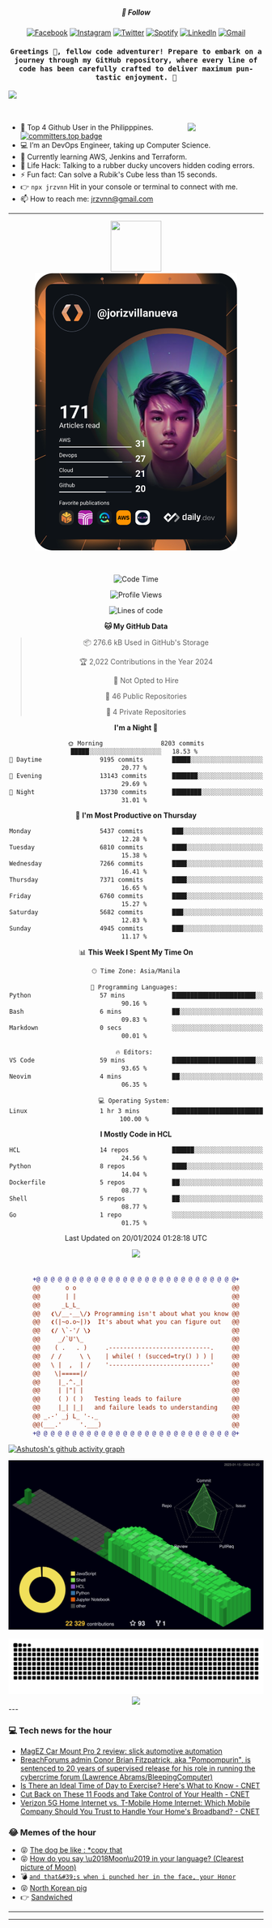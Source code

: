 <h5 align="center">💬 Follow</h5>
<div align="center">

[![Facebook](https://img.shields.io/badge/Facebook-%231877F2.svg?style=for-the-badge&logo=Facebook&logoColor=white)](https://www.facebook.com/Horisyo/)
[![Instagram](https://img.shields.io/badge/Instagram-%23E4405F.svg?style=for-the-badge&logo=Instagram&logoColor=white)](https://www.instagram.com/jrzvnn_/)
[![Twitter](https://img.shields.io/badge/Twitter-%231DA1F2.svg?style=for-the-badge&logo=Twitter&logoColor=white)](https://twitter.com/jrz_studies)
[![Spotify](https://img.shields.io/badge/Spotify-%231ED760.svg?style=for-the-badge&logo=Spotify&logoColor=white)](https://open.spotify.com/user/217td4qrc6mzqjodfalmzjpdi?si=b93099b9078c4ccb)
[![LinkedIn](https://img.shields.io/badge/LinkedIn-%230077B5.svg?style=for-the-badge&logo=LinkedIn&logoColor=white)](https://www.linkedin.com/in/jrz-vnn/)
[![Gmail](https://img.shields.io/badge/Gmail-D14836?style=for-the-badge&logo=gmail&logoColor=white)](mailto:jrzvnn@gmail.com)

</div>
<h4 align="center"><samp>Greetings 👋, fellow code adventurer! Prepare to embark on a journey through my GitHub repository, where every line of code has been carefully crafted to deliver maximum pun-tastic enjoyment. 🚀 </samp></h4>

<!--horizontal divider(gradiant)-->
<img src="https://user-images.githubusercontent.com/73097560/115834477-dbab4500-a447-11eb-908a-139a6edaec5c.gif">

&nbsp; 

<img align='right' src='https://github.com/Rishit-dagli/Rishit-dagli/blob/master/images/octocat-anime.gif' width='150"'>

- 🚀 Top 4 Github User in the Philipppines. [![committers.top badge](https://user-badge.committers.top/philippines/jrzvnn.svg)](https://user-badge.committers.top/philippines/USERNAME)
- 💻 I’m an DevOps Engineer, taking up Computer Science.
- 🤖 Currently learning AWS, Jenkins and Terraform.
- 🎯 Life Hack: Talking to a rubber ducky uncovers hidden coding errors.
- ⚡ Fun fact: Can solve a Rubik's Cube less than 15 seconds.
- 👉 `npx jrzvnn` Hit in your console or terminal to connect with me.
- 📫 How to reach me: jrzvnn@gmail.com

---

<!--🖼️OCTOCAT-->
<p align="center">

<img src="https://media.giphy.com/media/IP7sarl7C5lSFCw9rG/giphy.gif"  width="100px" height="100px">
<br />
<a href="https://app.daily.dev/jorizvillanueva"><img src="https://github.com/jrzvnn/jrzvnn/blob/main/devcard.svg" width="400" alt="Joriz Dev Card"/></a>
</p>

<br />
<div align="center">

<!--START_SECTION:waka-->
![Code Time](http://img.shields.io/badge/Code%20Time-242%20hrs%2042%20mins-blue)

![Profile Views](http://img.shields.io/badge/Profile%20Views-23-blue)

![Lines of code](https://img.shields.io/badge/From%20Hello%20World%20I%27ve%20Written-1.6%20million%20lines%20of%20code-blue)

**🐱 My GitHub Data** 

> 📦 276.6 kB Used in GitHub's Storage 
 > 
> 🏆 2,022 Contributions in the Year 2024
 > 
> 🚫 Not Opted to Hire
 > 
> 📜 46 Public Repositories 
 > 
> 🔑 4 Private Repositories 
 > 
**I'm a Night 🦉** 

```text
🌞 Morning                8203 commits        █████░░░░░░░░░░░░░░░░░░░░   18.53 % 
🌆 Daytime                9195 commits        █████░░░░░░░░░░░░░░░░░░░░   20.77 % 
🌃 Evening                13143 commits       ███████░░░░░░░░░░░░░░░░░░   29.69 % 
🌙 Night                  13730 commits       ████████░░░░░░░░░░░░░░░░░   31.01 % 
```
📅 **I'm Most Productive on Thursday** 

```text
Monday                   5437 commits        ███░░░░░░░░░░░░░░░░░░░░░░   12.28 % 
Tuesday                  6810 commits        ████░░░░░░░░░░░░░░░░░░░░░   15.38 % 
Wednesday                7266 commits        ████░░░░░░░░░░░░░░░░░░░░░   16.41 % 
Thursday                 7371 commits        ████░░░░░░░░░░░░░░░░░░░░░   16.65 % 
Friday                   6760 commits        ████░░░░░░░░░░░░░░░░░░░░░   15.27 % 
Saturday                 5682 commits        ███░░░░░░░░░░░░░░░░░░░░░░   12.83 % 
Sunday                   4945 commits        ███░░░░░░░░░░░░░░░░░░░░░░   11.17 % 
```


📊 **This Week I Spent My Time On** 

```text
🕑︎ Time Zone: Asia/Manila

💬 Programming Languages: 
Python                   57 mins             ███████████████████████░░   90.16 % 
Bash                     6 mins              ██░░░░░░░░░░░░░░░░░░░░░░░   09.83 % 
Markdown                 0 secs              ░░░░░░░░░░░░░░░░░░░░░░░░░   00.01 % 

🔥 Editors: 
VS Code                  59 mins             ███████████████████████░░   93.65 % 
Neovim                   4 mins              ██░░░░░░░░░░░░░░░░░░░░░░░   06.35 % 

💻 Operating System: 
Linux                    1 hr 3 mins         █████████████████████████   100.00 % 
```

**I Mostly Code in HCL** 

```text
HCL                      14 repos            ██████░░░░░░░░░░░░░░░░░░░   24.56 % 
Python                   8 repos             ████░░░░░░░░░░░░░░░░░░░░░   14.04 % 
Dockerfile               5 repos             ██░░░░░░░░░░░░░░░░░░░░░░░   08.77 % 
Shell                    5 repos             ██░░░░░░░░░░░░░░░░░░░░░░░   08.77 % 
Go                       1 repo              ░░░░░░░░░░░░░░░░░░░░░░░░░   01.75 % 
```




 Last Updated on 20/01/2024 01:28:18 UTC
<!--END_SECTION:waka-->

<img src="https://wakatime.com/share/@jrzvnn/70a4618c-7cd9-4016-b7b9-eabe75c837ee.svg">

<br />
<br />

```diff
+@ @ @ @ @ @ @ @ @ @ @ @ @ @ @ @ @ @ @ @ @ @ @ @ @ @ @ @+
@@       o o                                           @@
@@       | |                                           @@
@@      _L_L_                                          @@
@@   ❮\/__-__\/❯ Programming isn't about what you know @@
@@   ❮(|~o.o~|)❯  It's about what you can figure out   @@
@@   ❮/ \`-'/ \❯                                       @@
@@     _/`U'\_                                         @@
@@    ( .   . )     .----------------------------.     @@
@@   / /     \ \    | while( ! (succed=try() ) ) |     @@
@@   \ |  ,  | /    '----------------------------'     @@
@@    \|=====|/                                        @@
@@     |_.^._|                                         @@
@@     | |"| |                                         @@
@@     ( ) ( )   Testing leads to failure              @@
@@     |_| |_|   and failure leads to understanding    @@
@@ _.-' _j L_ '-._                                     @@
@@(___.'     '.___)                                    @@
+@ @ @ @ @ @ @ @ @ @ @ @ @ @ @ @ @ @ @ @ @ @ @ @ @ @ @ @+

```

</div>




[![Ashutosh's github activity graph](https://github-readme-activity-graph.vercel.app/graph?username=jrzvnn&theme=github-compact)](https://github.com/ashutosh00710/github-readme-activity-graph)


![svg](profile-3d-contrib/profile-night-green.svg)

<div align="center">
<img src="https://github.com/jrzvnn/jrzvnn/blob/output/github-snake-dark.svg">
</div>

<div align=center>
<img align=center src=https://metrics.lecoq.io/jrzvnn?template=classic&isocalendar=1&languages=1&achievements=1&base=header%2C%20activity%2C%20community%2C%20repositories%2C%20metadata&base.indepth=false&base.hireable=false&base.skip=false&isocalendar=false&isocalendar.duration=full-year&languages=false&languages.limit=8&languages.threshold=0%25&languages.other=false&languages.colors=github&languages.sections=most-used&languages.indepth=false&languages.analysis.timeout=15&languages.analysis.timeout.repositories=7.5&languages.categories=markup%2C%20programming&languages.recent.categories=markup%2C%20programming&languages.recent.load=300&languages.recent.days=14&achievements=false&achievements.threshold=C&achievements.secrets=true&achievements.display=detailed&achievements.limit=0&config.timezone=Asia%2FManila)
</div>
<div align="left">
---

### 💻 Tech news for the hour

<!-- TECH:START -->
 - [MagEZ Car Mount Pro 2 review: slick automotive automation](https://appleinsider.com/articles/24/01/20/magez-car-mount-pro-2-review-slick-automotive-automation?utm_medium=rss)
 - [BreachForums admin Conor Brian Fitzpatrick, aka &quot;Pompompurin&quot;, is sentenced to 20 years of supervised release for his role in running the cybercrime forum &lpar;Lawrence Abrams/BleepingComputer&rpar;](http://www.techmeme.com/240120/p7#a240120p7)
 - [Is There an Ideal Time of Day to Exercise? Here&#39;s What to Know     - CNET](https://www.cnet.com/health/fitness/ideal-time-of-day-to-exercise-heres-what-to-know/#ftag=CAD590a51e)
 - [Cut Back on These 11 Foods and Take Control of Your Health     - CNET](https://www.cnet.com/health/nutrition/cut-back-on-these-11-foods-and-take-control-of-your-health/#ftag=CAD590a51e)
 - [Verizon 5G Home Internet vs. T-Mobile Home Internet: Which Mobile Company Should You Trust to Handle Your Home&#39;s Broadband?     - CNET](https://www.cnet.com/home/internet/verizon-5g-home-internet-vs-t-mobile-home-internet/#ftag=CAD590a51e)<!-- TECH:END -->

### 😂 Memes of the hour

<!-- MEMES:START -->
 - 😝 [The dog be like : *copy that](http://9gag.com/gag/adPEneQ)
 - 😝 [How do you say \u2018Moon\u2019 in your language? &lpar;Clearest picture of Moon&rpar;](http://9gag.com/gag/aPg5obw)
 - 💣 [`and that&#39;s when i punched her in the face, your Honor`](http://9gag.com/gag/aVbAKwO)
 - 😝 [North Korean pig](http://9gag.com/gag/agoW8gn)
 - 👉 [Sandwiched](http://9gag.com/gag/ay2G1xV)<!-- MEMES:END -->

---

---
